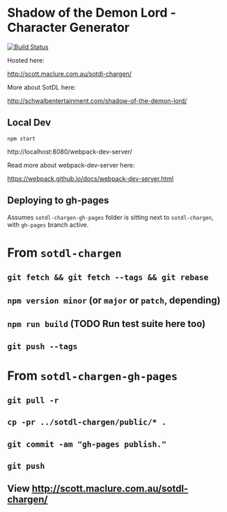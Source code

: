 # Shadow of the Demon Lord - Character Generator

[![Build Status](https://travis-ci.org/ScottMaclure/sotdl-chargen.svg?branch=master)](https://travis-ci.org/ScottMaclure/sotdl-chargen)


Hosted here:

http://scott.maclure.com.au/sotdl-chargen/

More about SotDL here:

http://schwalbentertainment.com/shadow-of-the-demon-lord/

## Local Dev

```
npm start
```

http://localhost:8080/webpack-dev-server/

Read more about webpack-dev-server here:

https://webpack.github.io/docs/webpack-dev-server.html

## Deploying to gh-pages

Assumes `sotdl-chargen-gh-pages` folder is sitting next to `sotdl-chargen`, with `gh-pages` branch active.

# From `sotdl-chargen`
## `git fetch && git fetch --tags && git rebase`
## `npm version minor` (or `major` or `patch`, depending)
## `npm run build` (TODO Run test suite here too)
## `git push --tags`
# From `sotdl-chargen-gh-pages`
## `git pull -r`
## `cp -pr ../sotdl-chargen/public/* .`
## `git commit -am "gh-pages publish."`
## `git push`
## View <http://scott.maclure.com.au/sotdl-chargen/>
